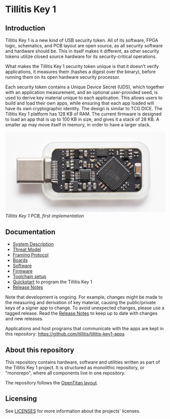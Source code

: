 # Tillitis Key 1

## Introduction

Tillitis Key 1 is a new kind of USB security token. All of its
software, FPGA logic, schematics, and PCB layout are open source, as
all security software and hardware should be. This in itself makes it
different, as other security tokens utilize closed source hardware for
its security-critical operations.

What makes the Tillitis Key 1 security token unique is that it doesn’t
verify applications, it measures them (hashes a digest over the
binary), before running them on its open hardware security processor.

Each security token contains a Unique Device Secret (UDS), which
together with an application measurement, and an optional
user-provided seed, is used to derive key material unique to each
application. This allows users to build and load their own apps, while
ensuring that each app loaded will have its own cryptographic
identity. The design is similar to TCG DICE. The Tillitis Key 1
platform has 128 KB of RAM. The current firmware is designed to load
an app that is up to 100 KB in size, and gives it a stack of 28 KB. A
smaller ap may move itself in memory, in order to have a larger stack.

![Tillitis Key 1 PCB, first implementation](doc/images/mta1-usb-v1.jpg)
*Tillitis Key 1 PCB, first implementation*

## Documentation

* [System Description](doc/system_description/system_description.md)
* [Threat Model](doc/threat_model/threat_model.md)
* [Framing Protocol](doc/framing_protocol/framing_protocol.md)
* [Boards](hw/boards/README.md)
* [Software](doc/system_description/software.md)
* [Firmware](hw/application_fpga/fw/tk1/README.md)
* [Toolchain setup](doc/toolchain_setup.md)
* [Quickstart](doc/quickstart.md) to program the Tillitis Key 1
* [Release Notes](doc/release_notes.md)

Note that development is ongoing. For example, changes might be made
to the measuring and derivation of key material, causing the
public/private keys of a signer app to change. To avoid unexpected
changes, please use a tagged release. Read the [Release
Notes](doc/release_notes.md) to keep up to date with changes and new
releases.

Applications and host programs that communicate with the apps are kept
in this repository: https://github.com/tillitis/tillitis-key1-apps

## About this repository

This repository contains hardware, software and utilities written as
part of the Tillitis Key 1 project. It is structured as monolithic
repository, or "monorepo", where all components live in one
repository.

The repository follows the [OpenTitan
layout](https://docs.opentitan.org/doc/ug/directory_structure/).

## Licensing

See [LICENSES](./LICENSES/README.md) for more information about
the projects' licenses.
